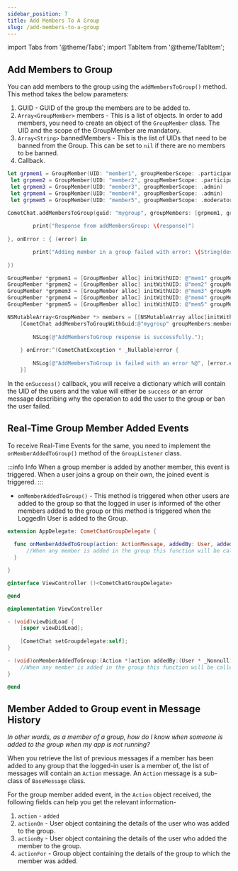 ```yaml
---
sidebar_position: 7
title: Add Members To A Group
slug: /add-members-to-a-group
---
```

import Tabs from '@theme/Tabs';
import TabItem from '@theme/TabItem';


## Add Members to Group

You can add members to the group using the `addMembersToGroup()` method. This method takes the below parameters:

1. GUID  - GUID of the group the members are to be added to.
2. `Array<GroupMember>` members - This is a list of  objects. In order to add members, you need to create an object of the `GroupMember` class. The UID and the scope of the GroupMember are mandatory.
3. `Array<String>` bannedMembers - This is the list of UIDs that need to be banned from the Group. This can be set to `nil` if there are no members to be banned.
4. Callback.

<Tabs>
<TabItem value="Swift" label="Swift">

```swift
let grpmem1 = GroupMember(UID: "member1", groupMemberScope: .participant)
 let grpmem2 = GroupMember(UID: "member2", groupMemberScope: .participant)
 let grpmem3 = GroupMember(UID: "member3", groupMemberScope: .admin)
 let grpmem4 = GroupMember(UID: "member4", groupMemberScope: .admin)
 let grpmem5 = GroupMember(UID: "member5", groupMemberScope: .moderator)
 
CometChat.addMembersToGroup(guid: "mygroup", groupMembers: [grpmem1, grpmem2, grpmem3, grpmem4, grpmem5], onSuccess: { (response) in

		print("Response from addMembersGroup: \(response)")
    
}, onError : { (error) in

		print("Adding member in a group failed with error: \(String(describing: error?.errorDescription))")
    
})
```

</TabItem>

<TabItem value="Objective C" label="Objective C">

```objectivec
GroupMember *grpmem1 = [GroupMember alloc] initWithUID: @"mem1" groupMemberScope: GroupMemberScopeTypeParticipant];
GroupMember *grpmem2 = [GroupMember alloc] initWithUID: @"mem2" groupMemberScope: GroupMemberScopeTypeParticipant];
GroupMember *grpmem3 = [GroupMember alloc] initWithUID: @"mem3" groupMemberScope: GroupMemberScopeTypeModerator];
GroupMember *grpmem4 = [GroupMember alloc] initWithUID: @"mem4" groupMemberScope: GroupMemberScopeTypeModerator];
GroupMember *grpmem5 = [GroupMember alloc] initWithUID: @"mem5" groupMemberScope: GroupMemberScopeTypeAdmin];

NSMutableArray<GroupMember *> members = [[NSMutableArray alloc]initWithObjects:mem1, mem2, mem3, mem4, mem5, nil];
    [CometChat addMembersToGroupWithGuid:@"mygroup" groupMembers:members bannedUIDs:nil onSuccess:^(NSDictionary<NSString *,id> * _Nonnull) {
      
        NSLog(@"AddMembersToGroup response is successfully.");
      
    } onError:^(CometChatException * _Nullable)error {
        
        NSLog(@"AddMembersToGroup is failed with an error %@", [error.errorDescription]);
    }]
```

</TabItem>
</Tabs>


In the `onSuccess()` callback, you will receive a dictionary which will contain the UID of the users  and the value will either be `success` or an error message describing why the operation to add the user to the group or ban the user failed.

## Real-Time Group Member Added Events

To receive Real-Time Events for the same, you need to implement the `onMemberAddedToGroup()` method of the `GroupListener` class.

:::info Info
When a group member is added by another member, this event is triggered. When a user joins a group on their own, the joined event is triggered.
:::

- `onMemberAddedToGroup()` - This method is triggered when other users are added to the group so that the logged in user is informed of the other members added to the group or this method is triggered when the LoggedIn User is added to the Group.

<Tabs>
<TabItem value="Swift" label="Swift">

```swift
extension AppDelegate: CometChatGroupDelegate {
    
  func onMemberAddedToGroup(action: ActionMessage, addedBy: User, addedUser: User, addedTo: Group) {
      //When any member is added in the group this function will be called
  }

}
```

</TabItem>

<TabItem value="Objective C" label="Objective C">

```objectivec
@interface ViewController ()<CometChatGroupDelegate>

@end

@implementation ViewController

- (void)viewDidLoad {
    [super viewDidLoad];
    
    [CometChat setGroupdelegate:self];    
}

- (void)onMemberAddedToGroup:(Action *)action addedBy:(User * _Nonnull)addedBy addedUser:(User * _Nonnull)addedUser addedTo:(Group * _Nonnull)addedTo {
    //When any member is added in the group this function will be called 
}

@end
```

</TabItem>
</Tabs>


## Member Added to Group event in Message History

_In other words, as a member of a group, how do I know when someone is added to the group when my app is not running?_

When you retrieve the list of previous messages if a member has been added to any group that the logged-in user is a member of, the list of messages will contain an `Action` message. An `Action` message is a sub-class of `BaseMessage` class.

For the group member added event, in the `Action` object received, the following fields can help you get the relevant information-

1. `action` - `added`
2. `actionOn` - User object containing the details of the user who was added to the group.
3. `actionBy` - User object containing the details of the user who added the member to the group.
4. `actionFor` - Group object containing the details of the group to which the member was added.